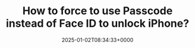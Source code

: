 ---
title: "How to force to use Passcode instead of Face ID to unlock iPhone?"
description: "There are times when we may prefer to unlock the iPhone solely through a passcode, not via Face ID. Here's the guide to do it temporarily or permanently."
image: "images/post/2025/01/image-970x501.png"
date: "2025-01-02T08:34:33+0000"
categories: ["Tips"]
tags: ["Face ID", "iOS", "passcode"]
type: "regular" # available types: [featured/regular]
draft: false
sitemapExclude: false
---
